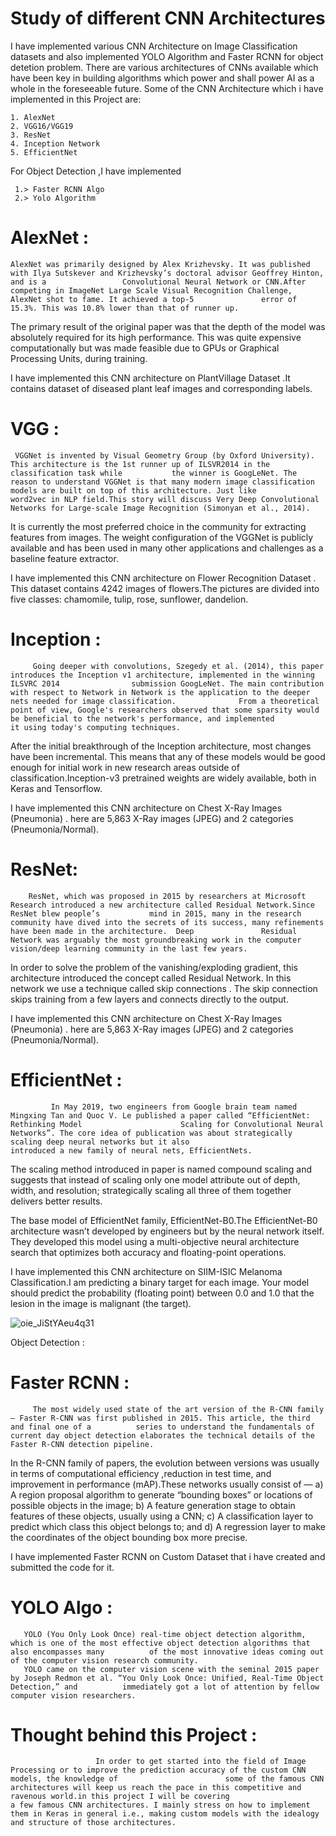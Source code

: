  # Study of different CNN Architectures
 
 I have implemented various CNN Architecture on Image Classification datasets and also implemented YOLO Algorithm and Faster RCNN  for object detetion problem.
There are various architectures of CNNs available which have been key in building algorithms which power and shall power AI as a whole in the foreseeable future.
Some of the CNN Architecture which i have implemented in this Project are:

    1. AlexNet
    2. VGG16/VGG19
    3. ResNet
    4. Inception Network
    5. EfficientNet
    
For Object Detection ,I have implemented 

     1.> Faster RCNN Algo
     2.> Yolo Algorithm

# AlexNet :  
    AlexNet was primarily designed by Alex Krizhevsky. It was published with Ilya Sutskever and Krizhevsky’s doctoral advisor Geoffrey Hinton, and is a                 Convolutional Neural Network or CNN.After competing in ImageNet Large Scale Visual Recognition Challenge, AlexNet shot to fame. It achieved a top-5               error of 15.3%. This was 10.8% lower than that of runner up. 

The primary result of the original paper was that the depth of the model was absolutely required for its high performance. This was quite expensive             computationally but was made feasible due to GPUs or Graphical Processing Units, during training.

I have implemented this CNN architecture on PlantVillage Dataset .It contains dataset of diseased plant leaf images and corresponding labels.

# VGG :
     VGGNet is invented by Visual Geometry Group (by Oxford University). This architecture is the 1st runner up of ILSVR2014 in the classification task while           the winner is GoogLeNet. The reason to understand VGGNet is that many modern image classification models are built on top of this architecture. Just like         word2vec in NLP field.This story will discuss Very Deep Convolutional Networks for Large-scale Image Recognition (Simonyan et al., 2014).

It is currently the most preferred choice in the community for extracting features from images. The weight configuration of the VGGNet is publicly available and has been used in many other applications and challenges as a baseline feature extractor.

I have implemented this CNN architecture on Flower Recognition Dataset . This dataset contains 4242 images of flowers.The pictures are divided into five classes: chamomile, tulip, rose, sunflower, dandelion.

# Inception :
         Going deeper with convolutions, Szegedy et al. (2014), this paper introduces the Inception v1 architecture, implemented in the winning ILSVRC 2014                submission GoogLeNet. The main contribution with respect to Network in Network is the application to the deeper nets needed for image classification.              From a theoretical point of view, Google's researchers observed that some sparsity would be beneficial to the network's performance, and implemented              it using today's computing techniques.
After the initial breakthrough of the Inception architecture, most changes have been incremental. This means that any of these models would be good enough for initial work in new research areas outside of classification.Inception-v3 pretrained weights are widely available, both in Keras and Tensorflow.

I have implemented this CNN architecture on Chest X-Ray Images (Pneumonia) . here are 5,863 X-Ray images (JPEG) and 2 categories (Pneumonia/Normal).


# ResNet: 
        ResNet, which was proposed in 2015 by researchers at Microsoft Research introduced a new architecture called Residual Network.Since ResNet blew people’s           mind in 2015, many in the research community have dived into the secrets of its success, many refinements have been made in the architecture.  Deep               Residual Network was arguably the most groundbreaking work in the computer vision/deep learning community in the last few years.

In order to solve the problem of the vanishing/exploding gradient, this architecture introduced the concept called Residual Network. In this network we use a technique called skip connections . The skip connection skips training from a few layers and connects directly to the output.

I have implemented this CNN architecture on Chest X-Ray Images (Pneumonia) . here are 5,863 X-Ray images (JPEG) and 2 categories (Pneumonia/Normal).

# EfficientNet : 
             In May 2019, two engineers from Google brain team named Mingxing Tan and Quoc V. Le published a paper called “EfficientNet: Rethinking Model                      Scaling for Convolutional Neural Networks”. The core idea of publication was about strategically scaling deep neural networks but it also                          introduced a new family of neural nets, EfficientNets.
             
The scaling method introduced in paper is named compound scaling and suggests that instead of scaling only one model attribute out of depth,                       width, and resolution; strategically scaling all three of them together delivers better results.

The base model of EfficientNet family, EfficientNet-B0.The EfficientNet-B0 architecture wasn’t developed by engineers but by the neural network itself. They developed this model using a multi-objective neural architecture search that optimizes both accuracy and floating-point operations.

I have implemented this CNN architecture on SIIM-ISIC Melanoma Classification.I am predicting a binary target for each image. Your model should predict the probability (floating point) between 0.0 and 1.0 that the lesion in the image is malignant (the target). 


![oie_JiStYAeu4q31](https://user-images.githubusercontent.com/62735655/106376951-8834d800-63bf-11eb-9370-73bcd99af3ea.png)



Object Detection :
# Faster RCNN : 
         The most widely used state of the art version of the R-CNN family — Faster R-CNN was first published in 2015. This article, the third and final one of a          series to understand the fundamentals of current day object detection elaborates the technical details of the Faster R-CNN detection pipeline.
         
In the R-CNN family of papers, the evolution between versions was usually in terms of computational efficiency ,reduction in test time, and improvement in performance (mAP).These networks usually consist of — a) A region proposal algorithm to generate “bounding boxes” or locations of possible objects in the image; b) A feature generation stage to obtain features of these objects, usually using a CNN; c) A classification layer to predict which class this object belongs to; and d) A regression layer to make the coordinates of the object bounding box more precise.

I have implemented Faster RCNN  on Custom Dataset that i have created and submitted the code for it.

# YOLO Algo :
       YOLO (You Only Look Once) real-time object detection algorithm, which is one of the most effective object detection algorithms that also encompasses many          of the most innovative ideas coming out of the computer vision research community.
       YOLO came on the computer vision scene with the seminal 2015 paper by Joseph Redmon et al. “You Only Look Once: Unified, Real-Time Object Detection,” and          immediately got a lot of attention by fellow computer vision researchers.
       
       
       
# Thought behind this Project :
                       In order to get started into the field of Image Processing or to improve the prediction accuracy of the custom CNN models, the knowledge of                        some of the famous CNN architectures will keep us reach the pace in this competitive and ravenous world.in this project I will be covering                        a few famous CNN architectures. I mainly stress on how to implement them in Keras in general i.e., making custom models with the idealogy                          and structure of those architectures.














